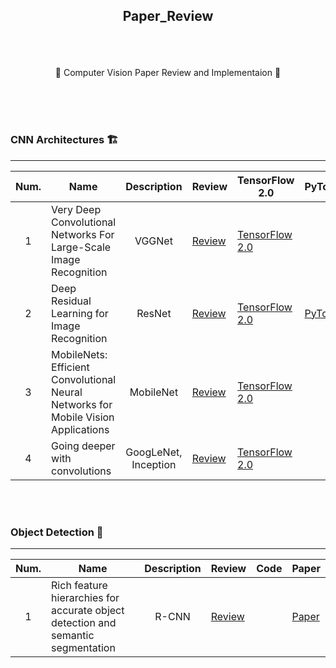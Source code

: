 ## <p align="center"> Paper_Review </p>

<br>
<br>

<p align="center"> 🌟 Computer Vision Paper Review and Implementaion 🌟</p>
<br>
<br>
<br>

### CNN Architectures 🏗️
-----

| Num.|Name|Description|Review|TensorFlow 2.0|PyTorch|Paper|
|:---:|---|:---:|---|---|---|---|
| 1 | Very Deep Convolutional Networks For Large-Scale Image Recognition | VGGNet | [Review](https://www.notion.so/jaeheee/Very-Deep-Convolutional-Networks-For-Large-Scale-Image-Recognition-9c8519a54831464d949bcd45af26a2d4) | [TensorFlow 2.0](https://github.com/JaeHeee/Paper_Review/blob/master/code/CNN/VGGNet.ipynb) | | [Paper](https://arxiv.org/pdf/1409.1556.pdf%20http://arxiv.org/abs/1409.1556.pdf)|
| 2 | Deep Residual Learning for Image Recognition | ResNet | [Review](https://www.notion.so/jaeheee/Deep-Residual-Learning-for-Image-Recognition-864c8212d7fb4519beeda2c218deda54) | [TensorFlow 2.0](https://github.com/JaeHeee/Paper_Review/blob/master/code/CNN/ResNet.ipynb) | [PyTorch](https://github.com/JaeHeee/Paper_Review/tree/master/code/CNN/ResNet) | [Paper](https://arxiv.org/pdf/1512.03385.pdf)|
| 3 | MobileNets: Efficient Convolutional Neural Networks for Mobile Vision Applications | MobileNet | [Review](https://www.notion.so/jaeheee/MobileNets-Efficient-Convolutional-Neural-Networks-for-Mobile-Vision-Applications-b1f02223db994b49b0b016c04f32fd37) | [TensorFlow 2.0](https://github.com/JaeHeee/Paper_Review/blob/master/code/CNN/MobileNet.ipynb) | | [Paper](https://arxiv.org/pdf/1704.04861.pdf)|
| 4 | Going deeper with convolutions | GoogLeNet, Inception | [Review](https://www.notion.so/jaeheee/Going-deeper-with-convolutions-55d5a97c483048c9b8f2d2a97fec0d8f) | [TensorFlow 2.0](https://github.com/JaeHeee/Paper_Review/blob/master/code/CNN/GoogLeNet.ipynb) | | [Paper](https://arxiv.org/pdf/1409.4842.pdf)|

<br>
<br>

### Object Detection 📸
-----

| Num.|Name|Description|Review|Code|Paper|
|:---:|---|:---:|---|---|---|
| 1 | Rich feature hierarchies for accurate object detection and semantic segmentation | R-CNN | [Review](https://www.notion.so/jaeheee/Rich-feature-hierarchies-for-accurate-object-detection-and-semantic-segmentation-4d928e67aba046cabc2617a850bcb1aa) |  | [Paper](https://arxiv.org/pdf/1311.2524.pdf)|
